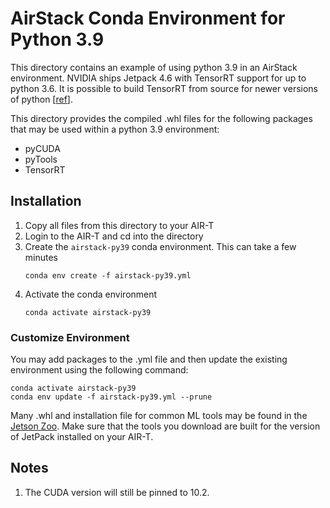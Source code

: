 # AirStack Conda Environment for Python 3.9

This directory contains an example of using python 3.9 in an AirStack environment. NVIDIA
ships Jetpack 4.6 with TensorRT support for up to python 3.6. It is possible to build
TensorRT from source for newer versions of python [[ref](https://forums.developer.nvidia.com/t/tensorrt-on-jetson-with-python-3-9/196131/9)].

This directory provides the compiled .whl files for the following packages that may
be used within a python 3.9 environment:
* pyCUDA
* pyTools
* TensorRT

## Installation
1. Copy all files from this directory to your AIR-T
2. Login to the AIR-T and cd into the directory
3. Create the `airstack-py39` conda environment. This can take a few minutes
    ```
    conda env create -f airstack-py39.yml
    ```
4. Activate the conda environment
    ```
    conda activate airstack-py39
    ```

### Customize Environment
You may add packages to the .yml file and then update the existing environment using the
following command:
   ```
   conda activate airstack-py39
   conda env update -f airstack-py39.yml --prune
   ```

Many .whl and installation file for common ML tools may be found in the 
[Jetson Zoo](https://elinux.org/Jetson_Zoo). Make sure that the tools you download are
built for the version of JetPack installed on your AIR-T. 

## Notes
1. The CUDA version will still be pinned to 10.2.